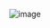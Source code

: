 ![image](https://user-images.githubusercontent.com/93007427/165224772-1423731a-0fce-4586-883c-8c5de3eee5dd.png)
